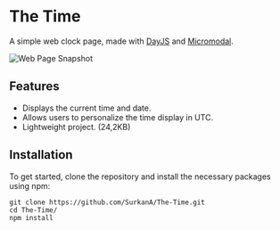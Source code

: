 # The Time

A simple web clock page, made with [DayJS](https://day.js.org/) and [Micromodal](https://micromodal.vercel.app/).

![Web Page Snapshot](https://github.com/user-attachments/assets/3181f635-1490-4e5c-b126-71500cefc4e6)

## Features

- Displays the current time and date.
- Allows users to personalize the time display in UTC.
- Lightweight project. (24,2KB)

## Installation

To get started, clone the repository and install the necessary packages using npm:

```
git clone https://github.com/SurkanA/The-Time.git
cd The-Time/
npm install
```
